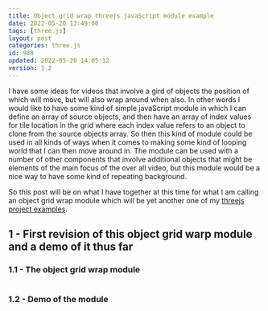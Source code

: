 ```yaml
---
title: Object grid wrap threejs javaScript module example
date: 2022-05-20 13:49:00
tags: [three.js]
layout: post
categories: three.js
id: 988
updated: 2022-05-20 14:05:12
version: 1.2
---
```


I have some ideas for videos that involve a gird of objects the position of which will move, but will also wrap around when also. In other words I would like to have some kind of simple javaScript module in which I can define an array of source objects, and then have an array of index values for tile location in the grid where each index value refers to an object to clone from the source objects array. So then this kind of module could be used in all kinds of ways when it comes to making some kind of looping world that I can then move around in. The module can be used with a number of other components that involve additional objects that might be elements of the main focus of the over all video, but this module would be a nice way to have some kind of repeating background.

So this post will be on what I have together at this time for what I am calling an object grid wrap module which will be yet another one of my [threejs project examples](/2021/02/19/threejs-examples/).

<!-- more -->


## 1 - First revision of this object grid warp module and a demo of it thus far

### 1.1 - The object grid wrap module

```js
```

### 1.2 - Demo of the module

```js
```